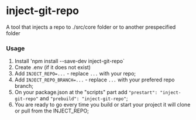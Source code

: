 # inject-git-repo
A tool that injects a repo to ./src/core folder or to another prespecified folder

### Usage
1. Install 'npm install --save-dev inject-git-repo`
2. Create .env (if it does not exist)
3. Add `INJECT_REPO=...` - replace `...` with your repo;
4. Add `INJECT_REPO_BRANCH=...` - replace `...` with your prefered repo branch;
5. On your package.json at the "scripts" part add `"prestart": "inject-git-repo"` and `"prebuild": "inject-git-repo"`;
6. You are ready to go every time you build or start your project it will clone or pull from the INJECT_REPO;